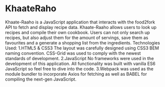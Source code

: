 # KhaateRaho
Khaate-Raaho is a JavaScript application that interacts with the food2fork API to fetch and display recipe data. Khaate-Raaho allows users to look up recipes and compile their own cookbook. Users can not only search up recipes, but also adjust them for the amount of servings, save them as favourites and a generate a shopping list from the ingredients.
Technologies Used: 
1.HTML5 & CSS3 The layout was carefully designed using CSS3 BEM naming convention. CSS-Grid was used to comply with the newest standards of development. 
2.JavaScript No frameworks were used in the development of this application. All functionality was built with vanilla ES6 JavaScript so feel free to dive into the code. 
3.Webpack was used as the module bundler to incorporate Axios for fetching as well as BABEL for compiling the next-gen JavaScript.
